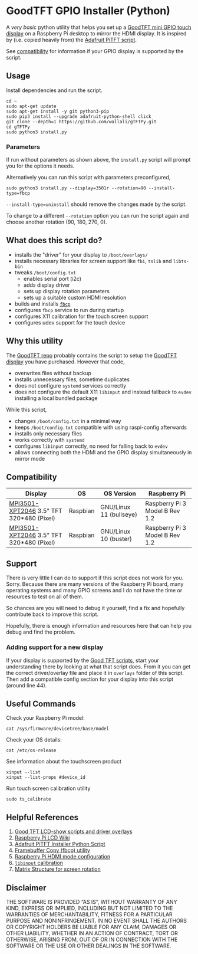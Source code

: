 # GoodTFT GPIO Installer (Python)

A _very basic_ python utility that helps you set up a [GoodTFT mini GPIO touch display][2] on a Raspberry Pi desktop to mirror the HDMI display.
It is inspired by (i.e. copied heavily from) the [Adafruit PiTFT script][3].

See [compatibility](#compatibility) for information if your GPIO display is supported by the script.

## Usage

Install dependencies and run the script.

```shell
cd ~
sudo apt-get update
sudo apt-get install -y git python3-pip
sudo pip3 install --upgrade adafruit-python-shell click
git clone --depth=1 https://github.com/wallali/gTFTPy.git
cd gTFTPy
sudo python3 install.py
```

### Parameters

If run without parameters as shown above, the `install.py` script will prompt you for the options it needs.

Alternatively you can run this script with parameters preconfigured,

```shell
sudo python3 install.py --display=3501r --rotation=90 --install-type=fbcp
```

`--install-type=uninstall` should remove the changes made by the script.

To change to a different `--rotation` option you can run the script again and choose another rotation (90, 180, 270, 0).

## What does this script do?

- installs the "driver" for your display to `/boot/overlays/`
- installs necessary libraries for screen support like `fbi`, `tslib` and `libts-bin`
- tweaks `/boot/config.txt`
  - enables serial port (i2c)
  - adds display driver
  - sets up display rotation parameters
  - sets up a suitable custom HDMI resolution
- builds and installs [`fbcp`][4]
- configures `fbcp` service to run during startup
- configures X11 calibration for the touch screen support
- configures udev support for the touch device

## Why this utility

The [GoodTFT repo][1] probably contains the script to setup the [GoodTFT display][2] you have purchased.
However that code,

- overwrites files without backup
- installs unnecessary files, sometime duplicates
- does not configure `systemd` services correctly
- does not configure the default X11 `libinput` and instead fallback to `evdev` installing a local bundled package

While this script,

- changes `/boot/config.txt` in a minimal way
- keeps `/boot/config.txt` compatible with using raspi-config afterwards
- installs only necessary files
- works correctly with `systemd`
- configures `libinput` correctly, no need for falling back to `evdev`
- allows connecting both the HDMI and the GPIO display simultaneously in mirror mode

## Compatibility

| Display | OS | OS Version | Raspberry Pi |
| - | - | - | - |
| [MPI3501- XPT2046](http://www.lcdwiki.com/3.5inch_RPi_Display) 3.5" TFT 320*480 (Pixel) | Raspbian | GNU/Linux 11 (bullseye) | Raspberry Pi 3 Model B Rev 1.2 |
| [MPI3501- XPT2046](http://www.lcdwiki.com/3.5inch_RPi_Display) 3.5" TFT 320*480 (Pixel) | Raspbian | GNU/Linux 10 (buster) | Raspberry Pi 3 Model B Rev 1.2 |

## Support

There is very little I can do to support if this script does not work for you. Sorry. Because there are many versions of the Raspberry Pi board, many operating systems and many GPIO screens and I do not have the time or resources to test on all of them.

So chances are you will need to debug it yourself, find a fix and hopefully contribute back to improve this script.

Hopefully, there is enough information and resources here that can help you debug and find the problem.

### Adding support for a new display

If your display is supported by the [Good TFT scripts][1], start your understanding there by looking at what that script does. From it you can get the correct driver/overlay file and place it in `overlays` folder of this script. Then add a compatible config section for your display into this script (around line 44).

## Useful Commands

Check your Raspberry Pi model:

```shell
cat /sys/firmware/devicetree/base/model
```

Check your OS details:

```shell
cat /etc/os-release
```

See information about the touchscreen product

```shell
xinput --list
xinput --list-props #device_id
```

Run touch screen calibration utility

```shell
sudo ts_calibrate
```

## Helpful References

1. [Good TFT LCD-show scripts and driver overlays][1]
2. [Raspberry Pi LCD Wiki][2]
3. [Adafruit PiTFT Installer Python Script][3]
4. [Framebuffer Copy (fbcp) utility][4]
5. [Raspberry Pi HDMI mode configuration][5]
6. [`libinput` calibration][6]
7. [Matrix Structure for screen rotation][7]

[1]: https://github.com/goodtft/LCD-show
[2]: http://www.lcdwiki.com/
[3]: https://github.com/adafruit/Raspberry-Pi-Installer-Scripts/blob/main/adafruit-pitft.py
[4]: https://github.com/tasanakorn/rpi-fbcp
[5]: https://www.raspberrypi.com/documentation/computers/configuration.html#setting-a-custom-hdmi-mode
[6]: https://github.com/swkim01/waveshare-dtoverlays/blob/master/README.md
[7]: https://unix.stackexchange.com/questions/138168/matrix-structure-for-screen-rotation

## Disclaimer
THE SOFTWARE IS PROVIDED “AS IS”, WITHOUT WARRANTY OF ANY KIND,
EXPRESS OR IMPLIED, INCLUDING BUT NOT LIMITED TO THE WARRANTIES
OF MERCHANTABILITY, FITNESS FOR A PARTICULAR PURPOSE AND
NONINFRINGEMENT. IN NO EVENT SHALL THE AUTHORS OR COPYRIGHT
HOLDERS BE LIABLE FOR ANY CLAIM, DAMAGES OR OTHER LIABILITY,
WHETHER IN AN ACTION OF CONTRACT, TORT OR OTHERWISE, ARISING
FROM, OUT OF OR IN CONNECTION WITH THE SOFTWARE OR THE USE OR
OTHER DEALINGS IN THE SOFTWARE.
